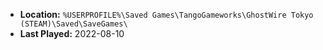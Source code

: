 * **Location:** `%USERPROFILE%\Saved Games\TangoGameworks\GhostWire Tokyo (STEAM)\Saved\SaveGames\`
* **Last Played:** 2022-08-10